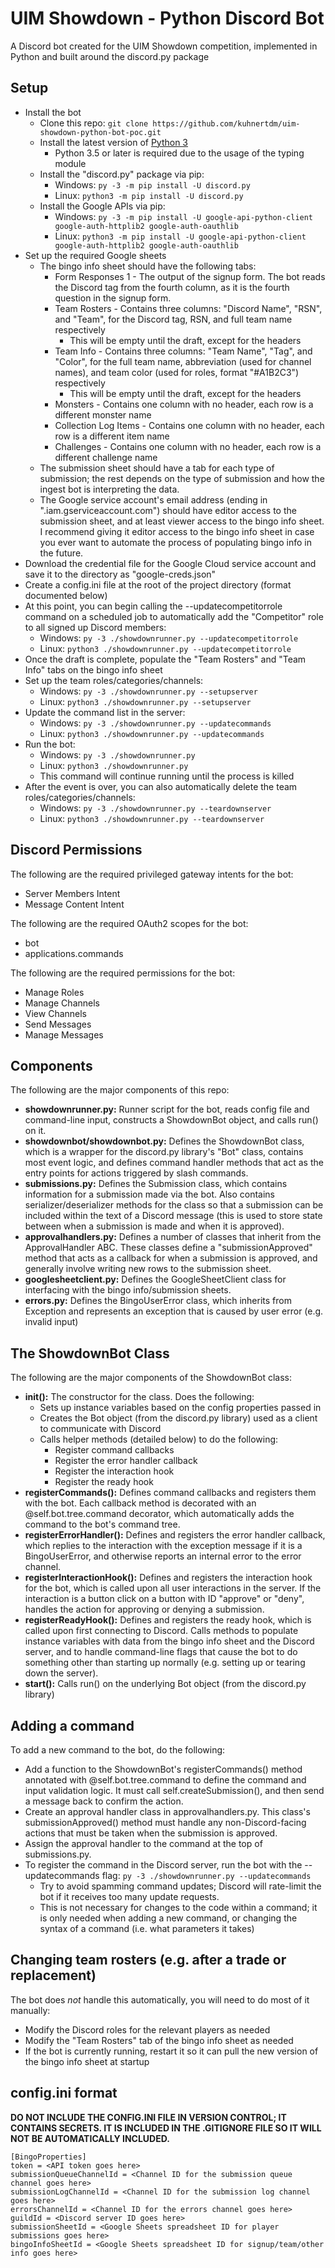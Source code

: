 # UIM Showdown - Python Discord Bot

A Discord bot created for the UIM Showdown competition, implemented in Python and built around the discord.py package

## Setup

* Install the bot
  * Clone this repo: `git clone https://github.com/kuhnertdm/uim-showdown-python-bot-poc.git`
  * Install the latest version of [Python 3](https://www.python.org/downloads/)
    * Python 3.5 or later is required due to the usage of the typing module
  * Install the "discord.py" package via pip:
    * Windows: `py -3 -m pip install -U discord.py`
    * Linux: `python3 -m pip install -U discord.py`
  * Install the Google APIs via pip:
    * Windows: `py -3 -m pip install -U google-api-python-client google-auth-httplib2 google-auth-oauthlib`
    * Linux: `python3 -m pip install -U google-api-python-client google-auth-httplib2 google-auth-oauthlib`
* Set up the required Google sheets
  * The bingo info sheet should have the following tabs:
    * Form Responses 1 - The output of the signup form. The bot reads the Discord tag from the fourth column, as it is the fourth question in the signup form.
    * Team Rosters - Contains three columns: "Discord Name", "RSN", and "Team", for the Discord tag, RSN, and full team name respectively
      * This will be empty until the draft, except for the headers
    * Team Info - Contains three columns: "Team Name", "Tag", and "Color", for the full team name, abbreviation (used for channel names), and team color (used for roles, format "#A1B2C3") respectively
      * This will be empty until the draft, except for the headers
    * Monsters - Contains one column with no header, each row is a different monster name
    * Collection Log Items - Contains one column with no header, each row is a different item name
    * Challenges - Contains one column with no header, each row is a different challenge name
  * The submission sheet should have a tab for each type of submission; the rest depends on the type of submission and how the ingest bot is interpreting the data.
  * The Google service account's email address (ending in ".iam.gserviceaccount.com") should have editor access to the submission sheet, and at least viewer access to the bingo info sheet. I recommend giving it editor access to the bingo info sheet in case you ever want to automate the process of populating bingo info in the future.
* Download the credential file for the Google Cloud service account and save it to the directory as "google-creds.json"
* Create a config.ini file at the root of the project directory (format documented below)
* At this point, you can begin calling the --updatecompetitorrole command on a scheduled job to automatically add the "Competitor" role to all signed up Discord members:
  * Windows: `py -3 ./showdownrunner.py --updatecompetitorrole`
  * Linux: `python3 ./showdownrunner.py --updatecompetitorrole`
* Once the draft is complete, populate the "Team Rosters" and "Team Info" tabs on the bingo info sheet
* Set up the team roles/categories/channels:
  * Windows: `py -3 ./showdownrunner.py --setupserver`
  * Linux: `python3 ./showdownrunner.py --setupserver`
* Update the command list in the server:
  * Windows: `py -3 ./showdownrunner.py --updatecommands`
  * Linux: `python3 ./showdownrunner.py --updatecommands`
* Run the bot:
  * Windows: `py -3 ./showdownrunner.py`
  * Linux: `python3 ./showdownrunner.py`
  * This command will continue running until the process is killed
* After the event is over, you can also automatically delete the team roles/categories/channels:
  * Windows: `py -3 ./showdownrunner.py --teardownserver`
  * Linux: `python3 ./showdownrunner.py --teardownserver`

## Discord Permissions

The following are the required privileged gateway intents for the bot:

* Server Members Intent
* Message Content Intent

The following are the required OAuth2 scopes for the bot:

* bot
* applications.commands

The following are the required permissions for the bot:

* Manage Roles
* Manage Channels
* View Channels
* Send Messages
* Manage Messages

## Components

The following are the major components of this repo:

* **showdownrunner.py:** Runner script for the bot, reads config file and command-line input, constructs a ShowdownBot object, and calls run() on it.
* **showdownbot/showdownbot.py:** Defines the ShowdownBot class, which is a wrapper for the discord.py library's "Bot" class, contains most event logic, and defines command handler methods that act as the entry points for actions triggered by slash commands.
* **submissions.py:** Defines the Submission class, which contains information for a submission made via the bot. Also contains serializer/deserializer methods for the class so that a submission can be included within the text of a Discord message (this is used to store state between when a submission is made and when it is approved).
* **approvalhandlers.py:** Defines a number of classes that inherit from the ApprovalHandler ABC. These classes define a "submissionApproved" method that acts as a callback for when a submission is approved, and generally involve writing new rows to the submission sheet.
* **googlesheetclient.py:** Defines the GoogleSheetClient class for interfacing with the bingo info/submission sheets.
* **errors.py:** Defines the BingoUserError class, which inherits from Exception and represents an exception that is caused by user error (e.g. invalid input)

## The ShowdownBot Class

The following are the major components of the ShowdownBot class:

* **__init__():** The constructor for the class. Does the following:
  * Sets up instance variables based on the config properties passed in
  * Creates the Bot object (from the discord.py library) used as a client to communicate with Discord
  * Calls helper methods (detailed below) to do the following:
    * Register command callbacks
    * Register the error handler callback
    * Register the interaction hook
    * Register the ready hook
* **registerCommands():** Defines command callbacks and registers them with the bot. Each callback method is decorated with an @self.bot.tree.command decorator, which automatically adds the command to the bot's command tree.
* **registerErrorHandler():** Defines and registers the error handler callback, which replies to the interaction with the exception message if it is a BingoUserError, and otherwise reports an internal error to the error channel.
* **registerInteractionHook():** Defines and registers the interaction hook for the bot, which is called upon all user interactions in the server. If the interaction is a button click on a button with ID "approve" or "deny", handles the action for approving or denying a submission.
* **registerReadyHook():** Defines and registers the ready hook, which is called upon first connecting to Discord. Calls methods to populate instance variables with data from the bingo info sheet and the Discord server, and to handle command-line flags that cause the bot to do something other than starting up normally (e.g. setting up or tearing down the server).
* **start():** Calls run() on the underlying Bot object (from the discord.py library)

## Adding a command

To add a new command to the bot, do the following:

* Add a function to the ShowdownBot's registerCommands() method annotated with @self.bot.tree.command to define the command and input validation logic. It must call self.createSubmission(), and then send a message back to confirm the action.
* Create an approval handler class in approvalhandlers.py. This class's submissionApproved() method must handle any non-Discord-facing actions that must be taken when the submission is approved.
* Assign the approval handler to the command at the top of submissions.py.
* To register the command in the Discord server, run the bot with the --updatecommands flag: `py -3 ./showdownrunner.py --updatecommands`
  * Try to avoid spamming command updates; Discord will rate-limit the bot if it receives too many update requests.
  * This is not necessary for changes to the code within a command; it is only needed when adding a new command, or changing the syntax of a command (i.e. what parameters it takes)

## Changing team rosters (e.g. after a trade or replacement)

The bot does *not* handle this automatically, you will need to do most of it manually:

* Modify the Discord roles for the relevant players as needed
* Modify the "Team Rosters" tab of the bingo info sheet as needed
* If the bot is currently running, restart it so it can pull the new version of the bingo info sheet at startup

## config.ini format

**DO NOT INCLUDE THE CONFIG.INI FILE IN VERSION CONTROL; IT CONTAINS SECRETS. IT IS INCLUDED IN THE .GITIGNORE FILE SO IT WILL NOT BE AUTOMATICALLY INCLUDED.**

```
[BingoProperties]
token = <API token goes here>
submissionQueueChannelId = <Channel ID for the submission queue channel goes here>
submissionLogChannelId = <Channel ID for the submission log channel goes here>
errorsChannelId = <Channel ID for the errors channel goes here>
guildId = <Discord server ID goes here>
submissionSheetId = <Google Sheets spreadsheet ID for player submissions goes here>
bingoInfoSheetId = <Google Sheets spreadsheet ID for signup/team/other info goes here>
```
